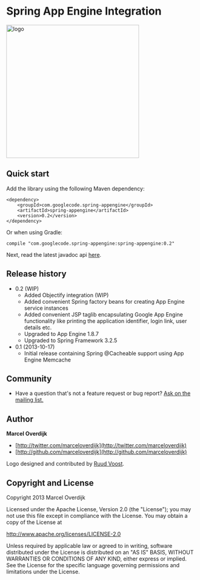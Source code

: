 # Spring App Engine Integration

<img src="https://raw.github.com/marceloverdijk/spring-appengine/master/media/logos/logo.jpg" alt="logo" width="350" />

## Quick start

Add the library using the following Maven dependency:

    <dependency>
        <groupId>com.googlecode.spring-appengine</groupId>
        <artifactId>spring-appengine</artifactId>
        <version>0.2</version>
    </dependency>

Or when using Gradle:

    compile "com.googlecode.spring-appengine:spring-appengine:0.2"    

Next, read the latest javadoc api [here](http://marceloverdijk.github.io/spring-appengine/docs/0.1/javadoc-api).

## Release history

* 0.2 (WIP)
    * Added Objectify integration (WIP)
    * Added convenient Spring factory beans for creating App Engine service instances
    * Added convenient JSP taglib encapsulating Google App Engine functionality like printing the application identifier, login link, user details etc.
    * Upgraded to App Engine 1.8.7
    * Upgraded to Spring Framework 3.2.5
* 0.1 (2013-10-17)
    * Initial release containing Spring @Cacheable support using App Engine Memcache

## Community

* Have a question that's not a feature request or bug report? [Ask on the mailing list.](http://groups.google.com/group/spring-appengine)

## Author

**Marcel Overdijk**

+ [http://twitter.com/marceloverdijk](http://twitter.com/marceloverdijk)
+ [http://github.com/marceloverdijk](http://github.com/marceloverdijk)

Logo designed and contributed by [Ruud Voost](http://www.ruudvoost.com).

## Copyright and License

Copyright 2013 Marcel Overdijk

Licensed under the Apache License, Version 2.0 (the "License");
you may not use this file except in compliance with the License.
You may obtain a copy of the License at

   http://www.apache.org/licenses/LICENSE-2.0

Unless required by applicable law or agreed to in writing, software
distributed under the License is distributed on an "AS IS" BASIS,
WITHOUT WARRANTIES OR CONDITIONS OF ANY KIND, either express or implied.
See the License for the specific language governing permissions and
limitations under the License.
